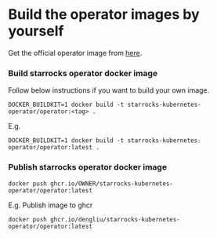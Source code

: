 # Build the operator images by yourself

Get the official operator image from [here](https://hub.docker.com/r/starrocks/operator/tags).

### Build starrocks operator docker image

Follow below instructions if you want to build your own image.

```console
DOCKER_BUILDKIT=1 docker build -t starrocks-kubernetes-operator/operator:<tag> .
```

E.g.

```console
DOCKER_BUILDKIT=1 docker build -t starrocks-kubernetes-operator/operator:latest .
```

### Publish starrocks operator docker image

```console
docker push ghcr.io/OWNER/starrocks-kubernetes-operator/operator:latest
```

E.g.
Publish image to ghcr

```console
docker push ghcr.io/dengliu/starrocks-kubernetes-operator/operator:latest
```
